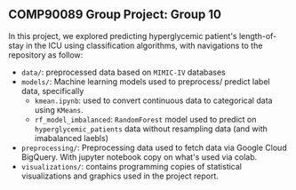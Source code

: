 ## COMP90089 Group Project: Group 10 

In this project, we explored predicting hyperglycemic patient's length-of-stay in the ICU using classification algorithms, with navigations to the repository as follow:

- `data/`: preprocessed data based on `MIMIC-IV` databases
- `models/`: Machine learning models used to preprocess/ predict label data, specifically
  - `kmean.ipynb`: used to convert continuous data to categorical data using `KMeans`.
  - `rf_model_imbalanced`: `RandomForest` model used to predict on `hyperglycemic_patients` data without resampling data (and with imabalanced laebls)
- `preprocessing/`: Preprocessing data used to fetch data via Google Cloud BigQuery. With jupyter notebook copy on what's used via colab.
- `visualizations/`: contains programming copies of statistical visualizations and graphics used in the project report.
